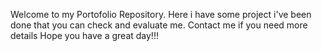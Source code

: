 Welcome to my Portofolio Repository. Here i have some project i've been done that you can check and evaluate me. Contact me if you need more details
Hope you have a great day!!!
